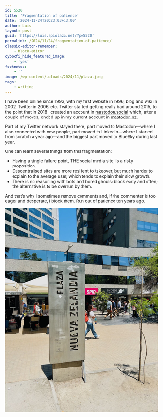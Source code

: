 ```yaml
---
id: 5520
title: 'Fragmentation of patience'
date: '2024-11-24T20:23:03+13:00'
author: Luis
layout: post
guid: 'https://luis.apiolaza.net/?p=5520'
permalink: /2024/11/24/fragmentation-of-patience/
classic-editor-remember:
    - block-editor
cybocfi_hide_featured_image:
    - 'yes'
footnotes:
    - ''
image: /wp-content/uploads/2024/11/plaza.jpeg
tags:
    - writing
---
```


I have been online since 1993, with my first website in 1996, blog and wiki in 2002, Twitter in 2006, etc. Twitter started getting really bad around 2015, to the point that in 2018 I created an account in [mastodon.social](http://mastodon.social/) which, after a couple of moves, ended up in my current account in [mastodon.nz](http://mastodon.nz/).

Part of my Twitter network stayed there, part moved to Mastodon—where I also connected with new people, part moved to LinkedIn—where I started from scratch a year ago—and the biggest part moved to BlueSky during last year.

One can learn several things from this fragmentation:

- Having a single failure point, THE social media site, is a risky proposition.
- Descentralised sites are more resilient to takeover, but much harder to explain to the average user, which tends to explain their slow growth.
- There is no reasoning with bots and bored ghouls: block early and often; the alternative is to be overrun by them.

And that’s why I sometimes remove comments and, if the commenter is too eager and desperate, I block them. Run out of patience ten years ago.

![Plaza Nueva Zelandia in Santiago; not quite the global town square promised by Twitter in the 2000s.](/assets/images/plaza.jpeg)